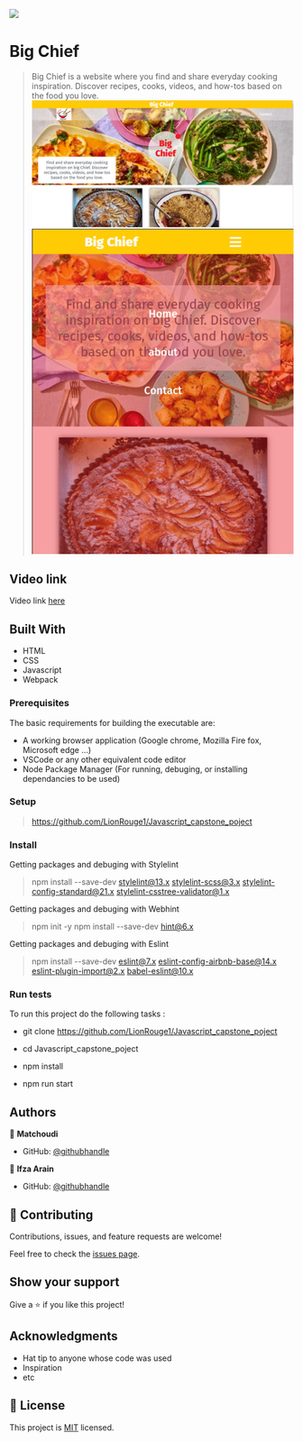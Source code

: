 ![](https://img.shields.io/badge/Microverse-blueviolet)

# Big Chief
> Big Chief is a website where you find and share everyday cooking inspiration. Discover recipes, cooks, videos, and how-tos based on the food you love.
![screenshot](src/assest/projectbigchef.png)
![screenshot](src/assest/bigchief.png)

## Video link
Video link [here](https://drive.google.com/file/d/1VONzwKDGP6v_r-3Sz87uei2b0LIIeHkv/view?usp=sharing)

## Built With

- HTML
- CSS
- Javascript
- Webpack

### Prerequisites
The basic requirements for building the executable are:

- A working browser application (Google chrome, Mozilla Fire fox, Microsoft edge ...)
- VSCode or any other equivalent code editor
- Node Package Manager (For running, debuging, or installing dependancies to be used)

### Setup
>https://github.com/LionRouge1/Javascript_capstone_poject

### Install
Getting packages and debuging with Stylelint
>npm install --save-dev stylelint@13.x stylelint-scss@3.x stylelint-config-standard@21.x stylelint-csstree-validator@1.x

Getting packages and debuging with Webhint
>npm init -y
>npm install --save-dev hint@6.x



Getting packages and debuging with Eslint
>npm install --save-dev eslint@7.x eslint-config-airbnb-base@14.x eslint-plugin-import@2.x babel-eslint@10.x


### Run tests
To run this project do the following tasks :

- git clone https://github.com/LionRouge1/Javascript_capstone_poject <br>
- cd Javascript_capstone_poject <br>


- npm install <br>
- npm run start <br>



## Authors

👤 **Matchoudi**

- GitHub: [@githubhandle](https://github.com/LionRouge1)

👤 **Ifza Arain**

- GitHub: [@githubhandle](https://github.com/IfzaRasool)

## 🤝 Contributing

Contributions, issues, and feature requests are welcome!

Feel free to check the [issues page](../../issues/).

## Show your support

Give a ⭐️ if you like this project!

## Acknowledgments

- Hat tip to anyone whose code was used
- Inspiration
- etc

## 📝 License

This project is [MIT](./MIT.md) licensed.